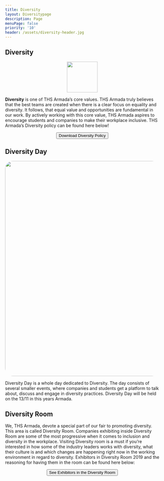 ```yaml
---
title: Diversity
layout: Diversitypage
description: Page
menuPage: false
priority: '10'
header: /assets/diversity-header.jpg
---
```

## **Diversity**

<div  style="text-align: center !important;">
   <img src="/assets/diversity-melon-nolabel.png" height="100em" width="100em"/>
</div>

<b id="diversity-color">Diversity</b> is one of THS Armada’s core values. THS Armada truly believes that the best teams
are created when there is a clear focus on equality and diversity. It follows, that equal value and
opportunities are fundamental in our work. By actively working with this core value, THS
Armada aspires to encourage students and companies to make their workplace inclusive. THS
Armada’s Diversity policy can be found here below!

<form style="text-align:center; margin-bottom: 1em;" method="get" action="/assets/Sustainability_Diversity-Policy2.pdf">
   <button type="submit">Download Diversity Policy</button>
</form>

## **Diversity Day**

<div id="imgstuff" style="text-align: center !important;">
   <img style="border-radius: 25px;" src="/assets/diversity-day.jpg" height="700em" width="700em"/>
</div>

Diversity Day is a whole day dedicated to Diversity. The day consists of several smaller events,
where companies and students get a platform to talk about, discuss and engage in diversity
practices. Diversity Day will be held on the 13/11 in this years Armada. 

## **Diversity Room**

We, THS Armada, devote a special part of our fair to promoting diversity. This area is called
Diversity Room. Companies exhibiting inside Diversity Room are some of the most progressive
when it comes to inclusion and diversity in the workplace. Visiting Diversity room is a must if
you’re interested in how some of the industry leaders works with diversity, what their culture is
and which changes are happening right now in the working environment in regard to diversity.
Exhibitors in Diversity Room 2019 and the reasoning for having them in the room can be found
here below:

<form style="text-align:center; margin-bottom: 1em;" method="get" action="/assets/diversity_room.pdf">
   <button type="submit">See Exhibitors in the Diversity Room</button>
</form>
